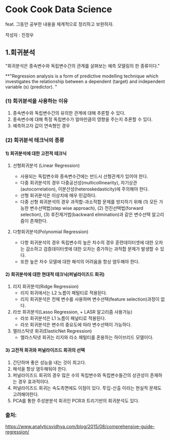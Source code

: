 # Cook Cook Data Science
feat. 그동안 공부한 내용을 체계적으로 정리하고 보완하자.

작성자 : 진정우

## 1.회귀분석

"회귀분석은 종속변수와 독립변수간의 관계를 살펴보는 예측 모델링의 한 종류이다."

**"Regression analysis is a form of predictive modelling technique which investigates the relationship between a dependent (target) and independent variable (s) (predictor). "

### (1) 회귀분석을 사용하는 이유

1. 종속변수와 독립변수간의 유의한 관계에 대해 추론할 수 있다.
2. 종속변수에 대해 특정 독립변수가 얼마만큼의 영향을 주는지 추론할 수 있다.
3. 예측하고자 값이 연속형인 경우

### (2) 회귀분석 테크닉의 종류
#### 1) 회귀분석에 대한 고전적 테크닉

1. 선형회귀분석 (Linear Regression)
	- 사용되는 독립변수와 종속변수간에는 반드시 선형관계가 있어야 한다.
	- 다중 회귀분석의 경우 다중공선성(multicollinearity), 자기상관(autocorrelation), 이분산성(heteroskedasticity)에 주의해야 한다.
	- 선형 회귀분석은 이상치에 매우 민감하다.
	- 다중 선형 회귀분석의 경우 과적합-과소적합 문제를 방지하기 위해 (1) 모든 가능한 변수선택법(step wise approach), (2) 전진선택법(forward selection), (3) 후진제거법(backward elimination)과 같은 변수선택 알고리즘이 존재한다.

2. 다항회귀분석(Polynomial Regression)
	- 다항 회귀분석의 경우 독립변수의 높은 차수의 경우 훈련데이터셋에 대한 오차는 감소하고 검증데이터셋에 대한 오차는 증가하는 과적합 문제가 발생할 수 있다.
	- 또한 높은 차수 모델에 대한 해석의 어려움을 항상 염두해야 한다.

#### 2) 회귀분석에 대한 현대적 테크닉(퍼널라이즈드 회귀)

1. 리지 회귀분석(Ridge Regression)
	- 리지 회귀에서는 L2 노름이 패털티로 적용된다.
	- 리지 회귀분석은 전체 변수를 사용하며 변수선택(feature selection)과정이 없다.
2. 라쏘 회귀분석(Lasso Regression, + LASR 알고리즘 사용가능)
	- 라쏘 회귀분석은 L1 노름이 패널티로 적용된다.
	- 라쏘 회귀분석은 변수의 중요도에 따라 변수선택이 가능하다.
3. 엘라스틱넷 회귀(ElasticNet Regression)
	- 엘라스틱넷 회귀는 리지와 라소 패털티를 혼용하는 하이브리드 모델이다.

#### 3) 고전적 회귀와 퍼널라이즈드 회귀의 선택

1. 간단하며 좋은 성능을 내는 것이 최고다.
2. 해석을 항상 염두해둬야 한다.
3. 퍼널라이즈드 회귀의 경우 많은 수의 독립변수와 독립변수들간의 상관성이 존재하는 경우 효과적이다.
4. 퍼널라이즈드 회귀는 속도측면에도 이점이 있다. 투입-산출 이라는 현실적 문제도 고려해야한다.
5. PCA를 통한 주성분분석 회귀인 PCR과 트리기반의 회귀분석도 있다.




### 출처:
https://www.analyticsvidhya.com/blog/2015/08/comprehensive-guide-regression/

